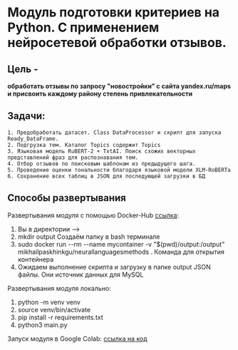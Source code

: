 
# Модуль подготовки критериев на Python. С применением нейросетевой обработки отзывов.  

## Цель - 
**обработать отзывы по запросу "новостройки" с сайта yandex.ru/maps и присвоить каждому району степень привлекательности**

## Задачи:
    1. Предобработать датасет. Class DataProcessor и скрипт для запуска Ready_DataFrame.
    2. Подгрузка тем. Каталог Topics содержит Topics
    3. Языковая модель RuBERT-2 + TxtAI. Поиск схожих векторных представлений фраз для распознавания тем.
    4. Отбор отзывов по поисковым шаблонам из предыдущего шага.  
    5. Проведение оценки тональности благодаря языковой модели XLM-RoBERTa
    6. Сохранение всех таблиц в JSON для последующей загрузки в БД   

## Способы развертывания

Развертывания модуля с помощью Docker-Hub [ссылка](https://hub.docker.com/repository/docker/mikhailpaskhinkgu/neurallanguagesmethods/general): 

1. Вы в директории --> 
2. mkdir output Создаём папку в bash терминале
3. sudo docker run --rm --name mycontainer -v "$(pwd)/output:/output" mikhailpaskhinkgu/neurallanguagesmethods . Команда для открытия контейнера  
4. Ожидаем выполнение скрипта и загрузку в папке output JSON файлы. Они источник данных для MySQL

Развертывания модуля локально: 

1. python -m venv venv
2. source venv/bin/activate
3. pip install -r requirements.txt
4. python3 main&#46;py

Запуск модуля в Google Colab: [ссылка на код](https://colab.research.google.com/drive/1RdSNP5cAV2ZQGXLf6vxykboap8o2hJTD?usp=sharing)

